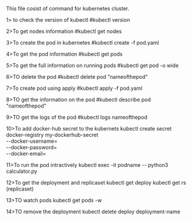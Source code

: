 This file cosist of command for kubernetes cluster.

1> to check the version of kubectl
#kubectl version

2>To get nodes information
#kubectl get nodes

3>To create the pod in kubernetes
#kubectl create -f pod.yaml

4>To get the pod information
#kubectl get pods

5>To get the full information on running pods
#kubectl get pod -o wide

6>TO delete the pod
#kubectl delete pod "nameofthepod"

7>To create pod using apply
#kubectl apply -f pod.yaml

8>TO get the information on the pod 
#kubectl describe pod "nameofthepod"

9>TO get the logs of the pod
#kubectl logs nameofthepod

10>To add docker-hub secret to the kubernets
kubectl create secret docker-registry my-dockerhub-secret \
  --docker-username=<your-dockerhub-username> \
  --docker-password=<your-dockerhub-password> \
  --docker-email=<your-email>

11>To run the pod intractively 
kubectl exec -it podname -- python3 calculator.py

12>To get the deployment and replicaset
kubectl get deploy
kubectl get rs (replicaset)

13>TO watch pods
kubectl get pods -w

14>TO remove the deployment
kubectl delete deploy deployment-name


















